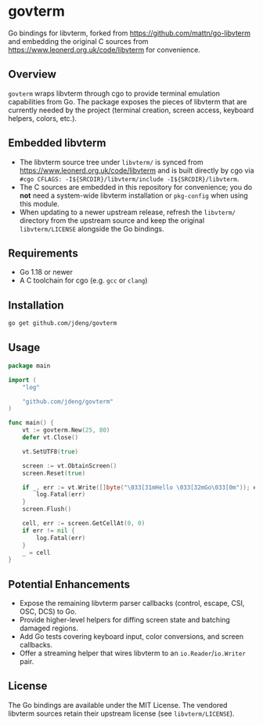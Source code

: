 # govterm

Go bindings for libvterm, forked from https://github.com/mattn/go-libvterm and embedding the original C sources from https://www.leonerd.org.uk/code/libvterm for convenience.

## Overview

`govterm` wraps libvterm through cgo to provide terminal emulation capabilities from Go. The package exposes the pieces of libvterm that are currently needed by the project (terminal creation, screen access, keyboard helpers, colors, etc.).

## Embedded libvterm

- The libvterm source tree under `libvterm/` is synced from https://www.leonerd.org.uk/code/libvterm and is built directly by cgo via `#cgo CFLAGS: -I${SRCDIR}/libvterm/include -I${SRCDIR}/libvterm`.
- The C sources are embedded in this repository for convenience; you do **not** need a system-wide libvterm installation or `pkg-config` when using this module.
- When updating to a newer upstream release, refresh the `libvterm/` directory from the upstream source and keep the original `libvterm/LICENSE` alongside the Go bindings.

## Requirements

- Go 1.18 or newer
- A C toolchain for cgo (e.g. `gcc` or `clang`)

## Installation

```bash
go get github.com/jdeng/govterm
```

## Usage

```go
package main

import (
    "log"

    "github.com/jdeng/govterm"
)

func main() {
    vt := govterm.New(25, 80)
    defer vt.Close()

    vt.SetUTF8(true)

    screen := vt.ObtainScreen()
    screen.Reset(true)

    if _, err := vt.Write([]byte("\033[31mHello \033[32mGo\033[0m")); err != nil {
        log.Fatal(err)
    }
    screen.Flush()

    cell, err := screen.GetCellAt(0, 0)
    if err != nil {
        log.Fatal(err)
    }
    _ = cell
}
```

## Potential Enhancements

- Expose the remaining libvterm parser callbacks (control, escape, CSI, OSC, DCS) to Go.
- Provide higher-level helpers for diffing screen state and batching damaged regions.
- Add Go tests covering keyboard input, color conversions, and screen callbacks.
- Offer a streaming helper that wires libvterm to an `io.Reader`/`io.Writer` pair.

## License

The Go bindings are available under the MIT License. The vendored libvterm sources retain their upstream license (see `libvterm/LICENSE`).
